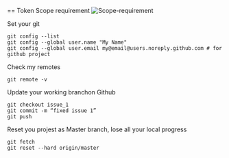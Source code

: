 == Token Scope requirement
![Scope-requirement](https://.png)

Set your git
```
git config --list
git config --global user.name "My Name"
git config --global user.email my@email@users.noreply.github.com # for github project
```

Check my remotes
```
git remote -v
```

Update your working branchon Github
```
git checkout issue_1
git commit -m “fixed issue 1”
git push
```

Reset you projest as Master branch, lose all your local progress
```
git fetch
git reset --hard origin/master
```
